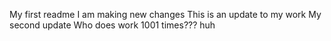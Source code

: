 My first readme
I am making new changes
This is an update to my work
My second update
Who does work 1001 times??? huh
